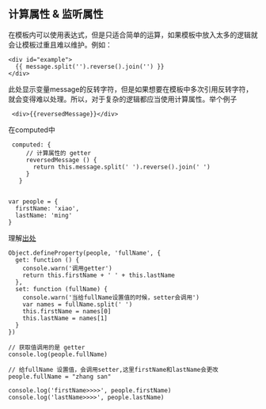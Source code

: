 ## 计算属性 & 监听属性
  
  在模板内可以使用表达式，但是只适合简单的运算，如果模板中放入太多的逻辑就会让模板过重且难以维护。例如：
  
    <div id="example">
      {{ message.split('').reverse().join('') }}
    </div>

  此处显示变量message的反转字符，但是如果想要在模板中多次引用反转字符，就会变得难以处理。所以，对于复杂的逻辑都应当使用计算属性。举个例子
  
     <div>{{reversedMessage}}</div>
  
  在computed中

     computed: {
         // 计算属性的 getter
         reversedMessage () {
           return this.message.split(' ').reverse().join(' ')
         }
       }


    var people = {
      firstName: 'xiao',
      lastName: 'ming'
    }
    
理解[出处](https://segmentfault.com/q/1010000011439006)
    
    Object.defineProperty(people, 'fullName', {
      get: function () {
        console.warn('调用getter')
        return this.firstName + ' ' + this.lastName
      },
      set: function (fullName) {
        console.warn('当给fullName设置值的时候，setter会调用')
        var names = fullName.split(' ')
        this.firstName = names[0]
        this.lastName = names[1]
      }
    })
    
    // 获取值调用的是 getter
    console.log(people.fullName)
    
    // 给fullName 设置值，会调用setter,这里firstName和lastName会更改
    people.fullName = "zhang san"
    
    console.log('firstName>>>>', people.firstName)
    console.log('lastName>>>>', people.lastName)
